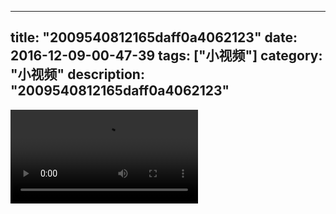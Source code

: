 
---
title: "2009540812165daff0a4062123"
date: 2016-12-09-00-47-39
tags: ["小视频"]
category: "小视频"
description: "2009540812165daff0a4062123"
---
<video src="http://ohtsqip0g.bkt.clouddn.com/2009540812165daff0a4062123.mp4" controls="controls"></video>
